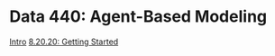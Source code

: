 # Data 440: Agent-Based Modeling
[Intro](https://aeraposo.github.io/Data-440-Raposo/abm_intro.png)
[8.20.20: Getting Started](https://aeraposo.github.io/Data-440-Public-Raposo/Getting_started)
